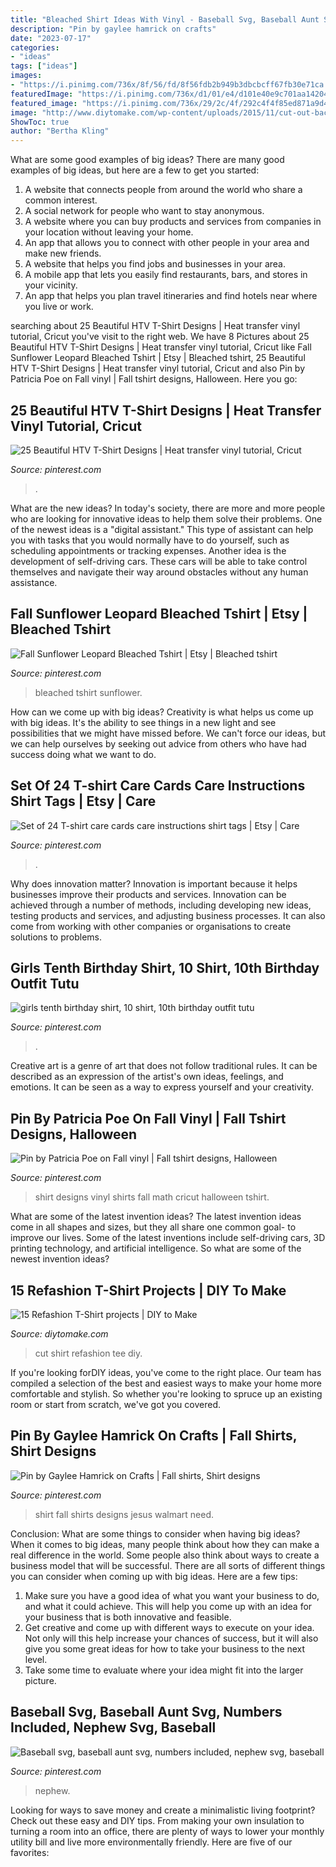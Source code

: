 ```yaml
---
title: "Bleached Shirt Ideas With Vinyl - Baseball Svg, Baseball Aunt Svg, Numbers Included, Nephew Svg, Baseball"
description: "Pin by gaylee hamrick on crafts"
date: "2023-07-17"
categories:
- "ideas"
tags: ["ideas"]
images:
- "https://i.pinimg.com/736x/8f/56/fd/8f56fdb2b949b3dbcbcff67fb30e71ca.jpg"
featuredImage: "https://i.pinimg.com/736x/d1/01/e4/d101e40e9c701aa1420431f2b5f25786.jpg"
featured_image: "https://i.pinimg.com/736x/29/2c/4f/292c4f4f85ed871a9d45e3e1958f5cc2.jpg"
image: "http://www.diytomake.com/wp-content/uploads/2015/11/cut-out-back-tee.jpg"
ShowToc: true
author: "Bertha Kling"
---
```



What are some good examples of big ideas?
There are many good examples of big ideas, but here are a few to get you started:
1. A website that connects people from around the world who share a common interest. 
2. A social network for people who want to stay anonymous. 
3. A website where you can buy products and services from companies in your location without leaving your home. 
4. An app that allows you to connect with other people in your area and make new friends. 
5. A website that helps you find jobs and businesses in your area. 
6. A mobile app that lets you easily find restaurants, bars, and stores in your vicinity. 
7. An app that helps you plan travel itineraries and find hotels near where you live or work.

	

		
searching about 25 Beautiful HTV T-Shirt Designs | Heat transfer vinyl tutorial, Cricut you've visit to the right web. We have 8 Pictures about 25 Beautiful HTV T-Shirt Designs | Heat transfer vinyl tutorial, Cricut like Fall Sunflower Leopard Bleached Tshirt | Etsy | Bleached tshirt, 25 Beautiful HTV T-Shirt Designs | Heat transfer vinyl tutorial, Cricut and also Pin by Patricia Poe on Fall vinyl | Fall tshirt designs, Halloween. Here you go:
		
    
## 25 Beautiful HTV T-Shirt Designs | Heat Transfer Vinyl Tutorial, Cricut

<img loading=lazy src="https://i.pinimg.com/736x/8f/56/fd/8f56fdb2b949b3dbcbcff67fb30e71ca.jpg" onerror="this.onerror=null;this.src='https://tse4.mm.bing.net/th?id=OIP.oiNqzWFWpSL_WYK9GTr1VgHaHa&amp;pid=15.1';" alt="25 Beautiful HTV T-Shirt Designs | Heat transfer vinyl tutorial, Cricut">

_Source: pinterest.com_

>. 

	

What are the new ideas?
In today's society, there are more and more people who are looking for innovative ideas to help them solve their problems. One of the newest ideas is a "digital assistant." This type of assistant can help you with tasks that you would normally have to do yourself, such as scheduling appointments or tracking expenses. Another idea is the development of self-driving cars. These cars will be able to take control themselves and navigate their way around obstacles without any human assistance.

    
## Fall Sunflower Leopard Bleached Tshirt | Etsy | Bleached Tshirt

<img loading=lazy src="https://i.pinimg.com/736x/f8/cb/a4/f8cba4b9d79ad77c5bd17631cea7e26b.jpg" onerror="this.onerror=null;this.src='https://tse1.mm.bing.net/th?id=OIP.YbMnwWjt66OPuC9Ec7d8iwHaJ3&amp;pid=15.1';" alt="Fall Sunflower Leopard Bleached Tshirt | Etsy | Bleached tshirt">

_Source: pinterest.com_

>bleached tshirt sunflower. 

	

How can we come up with big ideas?
Creativity is what helps us come up with big ideas. It's the ability to see things in a new light and see possibilities that we might have missed before. We can't force our ideas, but we can help ourselves by seeking out advice from others who have had success doing what we want to do.

    
## Set Of 24 T-shirt Care Cards Care Instructions Shirt Tags | Etsy | Care

<img loading=lazy src="https://i.pinimg.com/736x/29/2c/4f/292c4f4f85ed871a9d45e3e1958f5cc2.jpg" onerror="this.onerror=null;this.src='https://tse1.mm.bing.net/th?id=OIP.ONmE9Q6bJgd9zyE8gTg_QgHaJ4&amp;pid=15.1';" alt="Set of 24 T-shirt care cards care instructions shirt tags | Etsy | Care">

_Source: pinterest.com_

>. 

	

Why does innovation matter?
Innovation is important because it helps businesses improve their products and services. Innovation can be achieved through a number of methods, including developing new ideas, testing products and services, and adjusting business processes. It can also come from working with other companies or organisations to create solutions to problems.

    
## Girls Tenth Birthday Shirt, 10 Shirt, 10th Birthday Outfit Tutu

<img loading=lazy src="https://i.pinimg.com/736x/22/6b/26/226b2686b12219aee1083960209853f6.jpg" onerror="this.onerror=null;this.src='https://tse1.mm.bing.net/th?id=OIP.Ia7eRSVDXag5o6aL96mdhAHaK7&amp;pid=15.1';" alt="girls tenth birthday shirt, 10 shirt, 10th birthday outfit tutu">

_Source: pinterest.com_

>. 

	

Creative art is a genre of art that does not follow traditional rules. It can be described as an expression of the artist's own ideas, feelings, and emotions. It can be seen as a way to express yourself and your creativity.

    
## Pin By Patricia Poe On Fall Vinyl | Fall Tshirt Designs, Halloween

<img loading=lazy src="https://i.pinimg.com/736x/7a/a9/59/7aa9595e54f401301b6f799398d104ac.jpg" onerror="this.onerror=null;this.src='https://tse2.mm.bing.net/th?id=OIP.I_SsYYeg6J9hIiIamZI1hQHaNL&amp;pid=15.1';" alt="Pin by Patricia Poe on Fall vinyl | Fall tshirt designs, Halloween">

_Source: pinterest.com_

>shirt designs vinyl shirts fall math cricut halloween tshirt. 

	

What are some of the latest invention ideas?
The latest invention ideas come in all shapes and sizes, but they all share one common goal- to improve our lives. Some of the latest inventions include self-driving cars, 3D printing technology, and artificial intelligence. So what are some of the newest invention ideas?

    
## 15 Refashion T-Shirt Projects | DIY To Make

<img loading=lazy src="http://www.diytomake.com/wp-content/uploads/2015/11/cut-out-back-tee.jpg" onerror="this.onerror=null;this.src='https://tse3.mm.bing.net/th?id=OIP.u6c2nXSXWyGXpn7KHeJPNQHaLJ&amp;pid=15.1';" alt="15 Refashion T-Shirt projects | DIY to Make">

_Source: diytomake.com_

>cut shirt refashion tee diy. 

	

If you're looking forDIY ideas, you've come to the right place. Our team has compiled a selection of the best and easiest ways to make your home more comfortable and stylish. So whether you're looking to spruce up an existing room or start from scratch, we've got you covered.

    
## Pin By Gaylee Hamrick On Crafts | Fall Shirts, Shirt Designs

<img loading=lazy src="https://i.pinimg.com/736x/c3/90/be/c390be0044b0e4af9172c133203db157.jpg" onerror="this.onerror=null;this.src='https://tse4.mm.bing.net/th?id=OIP.76bx-7iUsiCrefVNnXIw3AHaNK&amp;pid=15.1';" alt="Pin by Gaylee Hamrick on Crafts | Fall shirts, Shirt designs">

_Source: pinterest.com_

>shirt fall shirts designs jesus walmart need. 

	

Conclusion: What are some things to consider when having big ideas?
When it comes to big ideas, many people think about how they can make a real difference in the world. Some people also think about ways to create a business model that will be successful. There are all sorts of different things you can consider when coming up with big ideas. Here are a few tips: 
1) Make sure you have a good idea of what you want your business to do, and what it could achieve. This will help you come up with an idea for your business that is both innovative and feasible. 
2) Get creative and come up with different ways to execute on your idea. Not only will this help increase your chances of success, but it will also give you some great ideas for how to take your business to the next level. 
3) Take some time to evaluate where your idea might fit into the larger picture.

    
## Baseball Svg, Baseball Aunt Svg, Numbers Included, Nephew Svg, Baseball

<img loading=lazy src="https://i.pinimg.com/736x/d1/01/e4/d101e40e9c701aa1420431f2b5f25786.jpg" onerror="this.onerror=null;this.src='https://tse4.mm.bing.net/th?id=OIP.vmGbrlq8BZfrYTMuF3LxawHaF7&amp;pid=15.1';" alt="Baseball svg, baseball aunt svg, numbers included, nephew svg, baseball">

_Source: pinterest.com_

>nephew. 

	

Looking for ways to save money and create a minimalistic living footprint? Check out these easy and DIY tips. From making your own insulation to turning a room into an office, there are plenty of ways to lower your monthly utility bill and live more environmentally friendly. Here are five of our favorites: 

